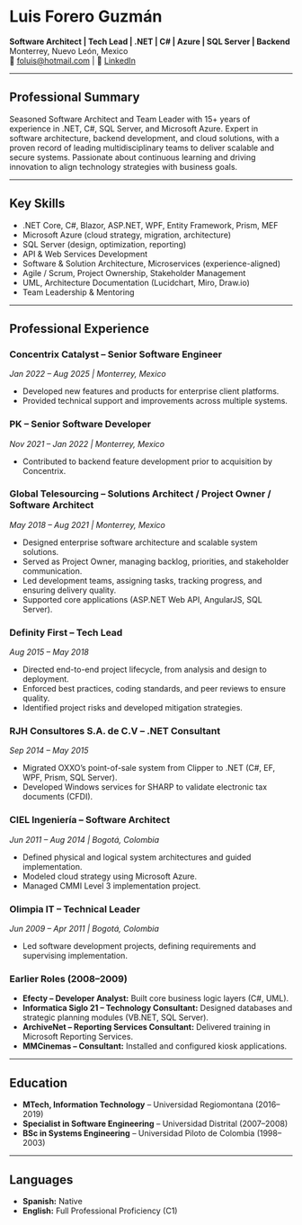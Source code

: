 # Luis Forero Guzmán

**Software Architect | Tech Lead | .NET | C# | Azure | SQL Server | Backend**  
Monterrey, Nuevo León, Mexico  
📧 foluis@hotmail.com | 🔗 [LinkedIn](https://linkedin.com/in/luis-forero)

---

## Professional Summary

Seasoned Software Architect and Team Leader with 15+ years of experience in .NET, C#, SQL Server, and Microsoft Azure. Expert in software architecture, backend development, and cloud solutions, with a proven record of leading multidisciplinary teams to deliver scalable and secure systems. Passionate about continuous learning and driving innovation to align technology strategies with business goals.

---

## Key Skills

- .NET Core, C#, Blazor, ASP.NET, WPF, Entity Framework, Prism, MEF  
- Microsoft Azure (cloud strategy, migration, architecture)  
- SQL Server (design, optimization, reporting)  
- API & Web Services Development  
- Software & Solution Architecture, Microservices (experience-aligned)  
- Agile / Scrum, Project Ownership, Stakeholder Management  
- UML, Architecture Documentation (Lucidchart, Miro, Draw.io)  
- Team Leadership & Mentoring  

---

## Professional Experience

### Concentrix Catalyst – Senior Software Engineer  
*Jan 2022 – Aug 2025 | Monterrey, Mexico*  
- Developed new features and products for enterprise client platforms.  
- Provided technical support and improvements across multiple systems.  

### PK – Senior Software Developer  
*Nov 2021 – Jan 2022 | Monterrey, Mexico*  
- Contributed to backend feature development prior to acquisition by Concentrix.  

### Global Telesourcing – Solutions Architect / Project Owner / Software Architect  
*May 2018 – Aug 2021 | Monterrey, Mexico*  
- Designed enterprise software architecture and scalable system solutions.  
- Served as Project Owner, managing backlog, priorities, and stakeholder communication.  
- Led development teams, assigning tasks, tracking progress, and ensuring delivery quality.  
- Supported core applications (ASP.NET Web API, AngularJS, SQL Server).  

### Definity First – Tech Lead  
*Aug 2015 – May 2018*  
- Directed end-to-end project lifecycle, from analysis and design to deployment.  
- Enforced best practices, coding standards, and peer reviews to ensure quality.  
- Identified project risks and developed mitigation strategies.  

### RJH Consultores S.A. de C.V – .NET Consultant  
*Sep 2014 – May 2015*  
- Migrated OXXO’s point-of-sale system from Clipper to .NET (C#, EF, WPF, Prism, SQL Server).  
- Developed Windows services for SHARP to validate electronic tax documents (CFDI).  

### CIEL Ingeniería – Software Architect  
*Jun 2011 – Aug 2014 | Bogotá, Colombia*  
- Defined physical and logical system architectures and guided implementation.  
- Modeled cloud strategy using Microsoft Azure.  
- Managed CMMI Level 3 implementation project.  

### Olimpia IT – Technical Leader  
*Jun 2009 – Apr 2011 | Bogotá, Colombia*  
- Led software development projects, defining requirements and supervising implementation.  

### Earlier Roles (2008–2009)  
- **Efecty – Developer Analyst:** Built core business logic layers (C#, UML).  
- **Informatica Siglo 21 – Technology Consultant:** Designed databases and strategic planning modules (VB.NET, SQL Server).  
- **ArchiveNet – Reporting Services Consultant:** Delivered training in Microsoft Reporting Services.  
- **MMCinemas – Consultant:** Installed and configured kiosk applications.  

---

## Education

- **MTech, Information Technology** – Universidad Regiomontana (2016–2019)  
- **Specialist in Software Engineering** – Universidad Distrital (2007–2008)  
- **BSc in Systems Engineering** – Universidad Piloto de Colombia (1998–2003)  

---

## Languages

- **Spanish:** Native  
- **English:** Full Professional Proficiency (C1)  
